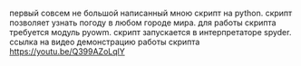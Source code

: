 первый совсем не большой написанный мною скрипт на python. скрипт позволяет узнать погоду в любом городе мира. для работы скрипта требуется модуль pyowm. скрипт запускается в интерпретаторе spyder. ссылка на видео демонстрацию работы скрипта https://youtu.be/Q399AZoLqlY
